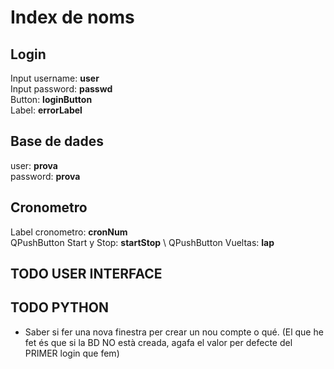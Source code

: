 # Index de noms

## Login

Input username: **user** \
Input password: **passwd** \
Button: **loginButton** \
Label: **errorLabel**

## Base de dades

user: **prova** \
password: **prova**

## Cronometro

Label cronometro: **cronNum** \
QPushButton Start y Stop: **startStop** \ 
QPushButton Vueltas: **lap** 

## TODO USER INTERFACE

## TODO PYTHON

- Saber si fer una nova finestra per crear un nou compte o qué. (El que he fet és que si la BD NO està creada, agafa el valor per defecte del PRIMER login que fem)
